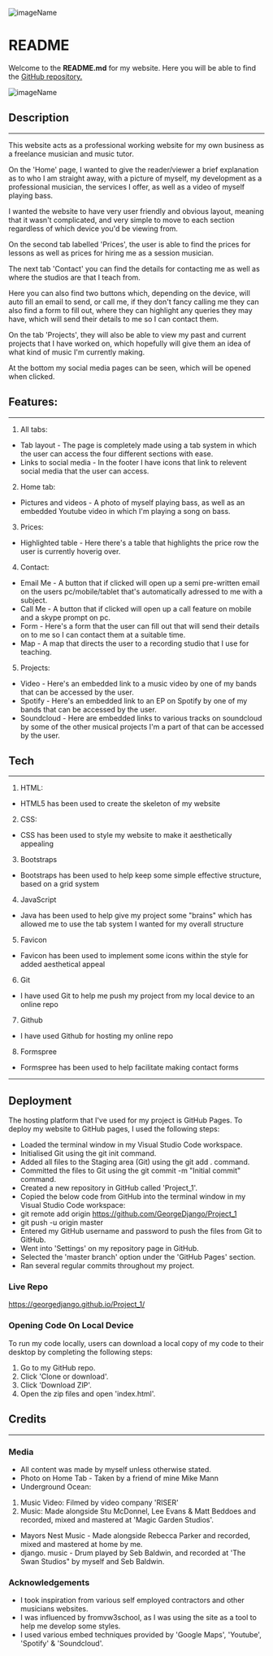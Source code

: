 ![imageName](/static/images/logo.png)

# README

Welcome to the **README.md** for my website.
Here you will be able to find the [GitHub repository.](https://github.com/GeorgeDjango/Project_1)

![imageName](/static/images/g_bass_yktd.png)


## Description

---

This website acts as a professional working website for my own business as a freelance musician and music tutor.

On the 'Home' page, I wanted to give the reader/viewer a brief explanation as to who I am straight away, with a picture of myself, my development as a professional musician, the services I offer, as well as a video of myself playing bass.

I wanted the website to have very user friendly and obvious layout, meaning that it wasn't complicated, and very simple to move to each section regardless of which device you'd be viewing from.

On the second tab labelled 'Prices', the user is able to find the prices for lessons as well as prices for hiring me as a session musician.

The next tab 'Contact' you can find the details for contacting me as well as where the studios are that I teach from.

Here you can also find two buttons which, depending on the device, will auto fill an email to send, or call me, if they don't fancy calling me they can also find a form to fill out, where they can highlight any queries they may have, which will send their details to me so I can contact them.

On the tab 'Projects', they will also be able to view my past and current projects that I have worked on, which hopefully will give them an idea of what kind of music I'm currently making.

At the bottom my social media pages can be seen, which will be opened when clicked.


## Features:

---

1. All tabs:
- Tab layout - The page is completely made using a tab system in which the user can access the four different sections with ease.
- Links to social media - In the footer I have icons that link to relevent social media that the user can access.

2. Home tab:
- Pictures and videos - A photo of myself playing bass, as well as an embedded Youtube video in which I'm playing a song on bass.

3. Prices:
- Highlighted table - Here there's a table that highlights the price row the user is currently hoverig over.

4. Contact: 
- Email Me - A button that if clicked will open up a semi pre-written email on the users pc/mobile/tablet that's automatically adressed to me with a subject.
- Call Me - A button that if clicked will open up a call feature on mobile and a skype prompt on pc.
- Form - Here's a form that the user can fill out that will send their details on to me so I can contact them at a suitable time.
- Map - A map that directs the user to a recording studio that I use for teaching.

5. Projects:
- Video - Here's an embedded link to a music video by one of my bands that can be accessed by the user.
- Spotify - Here's an embedded link to an EP on Spotify by one of my bands that can be accessed by the user.
- Soundcloud - Here are embedded links to various tracks on soundcloud by some of the other musical projects I'm a part of that can be accessed by the user.


## Tech

---

1. HTML: 
- HTML5 has been used to create the skeleton of my website

2. CSS:
- CSS has been used to style my website to make it aesthetically appealing

3. Bootstraps
- Bootstraps has been used to help keep some simple effective structure, based on a grid system

4. JavaScript
- Java has been used to help give my project some "brains" which has allowed me to use the tab system I wanted for my overall structure

5. Favicon
- Favicon has been used to implement some icons within the style for added aesthetical appeal

6. Git
- I have used Git to help me push my project from my local device to an online repo

7. Github
- I have used Github for hosting my online repo

8. Formspree
- Formspree has been used to help facilitate making contact forms

---

## Deployment
The hosting platform that I've used for my project is GitHub Pages. To deploy my website to GitHub pages, I used the following steps:
- Loaded the terminal window in my Visual Studio Code workspace.
- Initialised Git using the git init command.
- Added all files to the Staging area (Git) using the git add . command.
- Committed the files to Git using the git commit -m "Initial commit" command.
- Created a new repository in GitHub called 'Project_1'.
- Copied the below code from GitHub into the terminal window in my Visual Studio Code workspace:
- git remote add origin https://github.com/GeorgeDjango/Project_1
- git push -u origin master
- Entered my GitHub username and password to push the files from Git to GitHub.
- Went into 'Settings' on my repository page in GitHub.
- Selected the 'master branch' option under the 'GitHub Pages' section.
- Ran several regular commits throughout my project.

### Live Repo
 https://georgedjango.github.io/Project_1/
 
### Opening Code On Local Device
To run my code locally, users can download a local copy of my code to their desktop by completing the following steps:

1. Go to my GitHub repo.
2. Click 'Clone or download'.
3. Click 'Download ZIP'.
4. Open the zip files and open 'index.html'.


## Credits 

---

### Media
- All content was made by myself unless otherwise stated.
- Photo on Home Tab - Taken by a friend of mine Mike Mann
- Underground Ocean:
1. Music Video: Filmed by video company 'RISER'
2. Music: Made alongside Stu McDonnel, Lee Evans & Matt Beddoes and recorded, mixed and mastered at 'Magic Garden Studios'.
- Mayors Nest Music - Made alongside Rebecca Parker and recorded, mixed and mastered at home by me.
- django. music - Drum played by Seb Baldwin, and recorded at 'The Swan Studios" by myself and Seb Baldwin.

### Acknowledgements
- I took inspiration from various self employed contractors and other musicians websites.
- I was influenced by fromvw3school, as I was using the site as a tool to help me develop some styles.
- I used various embed techniques provided by 'Google Maps', 'Youtube', 'Spotify' & 'Soundcloud'.
